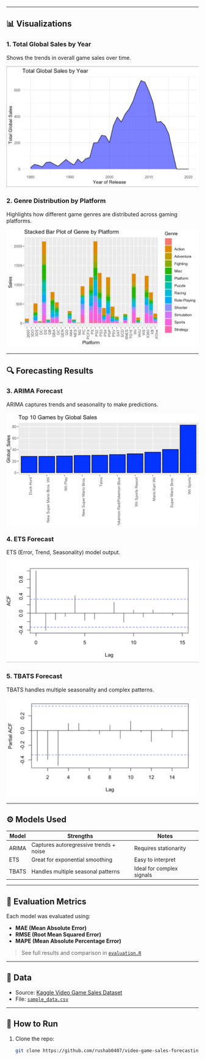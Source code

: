 
---

## 📊 Visualizations

### 1. Total Global Sales by Year
Shows the trends in overall game sales over time.

![Total Sales](graph_page3_1.png)

### 2. Genre Distribution by Platform
Highlights how different game genres are distributed across gaming platforms.

![Genre by Platform](graph_page3_2.jpeg)

---

## 🔍 Forecasting Results

### 3. ARIMA Forecast
ARIMA captures trends and seasonality to make predictions.

![ARIMA Forecast](graph_page4_1.png)

### 4. ETS Forecast
ETS (Error, Trend, Seasonality) model output.

![ETS Forecast](graph_page4_2.png)

### 5. TBATS Forecast
TBATS handles multiple seasonality and complex patterns.

![TBATS Forecast](graph_page4_3.png)

---

## ⚙️ Models Used

| Model  | Strengths                                | Notes                       |
|--------|-------------------------------------------|-----------------------------|
| ARIMA  | Captures autoregressive trends + noise   | Requires stationarity       |
| ETS    | Great for exponential smoothing          | Easy to interpret           |
| TBATS  | Handles multiple seasonal patterns        | Ideal for complex signals   |

---

## 🧪 Evaluation Metrics

Each model was evaluated using:

- **MAE (Mean Absolute Error)**
- **RMSE (Root Mean Squared Error)**
- **MAPE (Mean Absolute Percentage Error)**

> See full results and comparison in [`evaluation.R`](evaluation.R)

---

## 📂 Data

- Source: [Kaggle Video Game Sales Dataset](https://www.kaggle.com/datasets/gregorut/videogame-sales-with-ratings)
- File: [`sample_data.csv`](sample_data.csv)

---

## 🚀 How to Run

1. Clone the repo:
   ```bash
   git clone https://github.com/rushab0407/video-game-sales-forecasting.git
